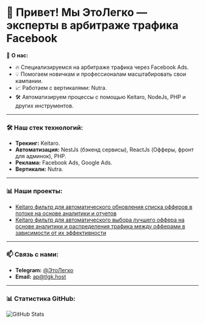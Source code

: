 # 👋 Привет! Мы **ЭтоЛегко** — эксперты в арбитраже трафика Facebook

🚀 **О нас:**
- 🔥 Специализируемся на арбитраже трафика через Facebook Ads.
- 💡 Помогаем новичкам и профессионалам масштабировать свои кампании.
- 📈 Работаем с вертикалями: Nutra.
- 🛠️ Автоматизируем процессы с помощью Keitaro, NodeJs, PHP и других инструментов.

---

### 🛠️ **Наш стек технологий:**
- **Трекинг:** Keitaro.
- **Автоматизация:** NestJs (бэкенд сервисы), ReactJs (Офферы, фронт для админок), PHP.
- **Реклама:** Facebook Ads, Google Ads.
- **Вертикали:** Nutra.

---

### 📊 **Наши проекты:**
- [Keitaro фильтр для автоматического обновления списка офферов в потоке на основе аналитики и отчетов](https://github.com/ap-etolegko/keitaro-php-filter-update-offers-by-report)
- [Keitaro фильтр для автоматического выбора лучшего оффера на основе аналитики и распределения трафика между офферами в зависимости от их эффективности](https://github.com/ap-etolegko/keitaro-php-filter-choosing-best-offer)

---

### 📫 **Связь с нами:**
- **Telegram:** [@ЭтоЛегко](https://t.me/mbaetolegko)
- **Email:** ap@tlgk.host

---

### 📊 **Статистика GitHub:**
![GitHub Stats](https://github-readme-stats.vercel.app/api?username=ЭтоЛегко&show_icons=true&theme=dark)
